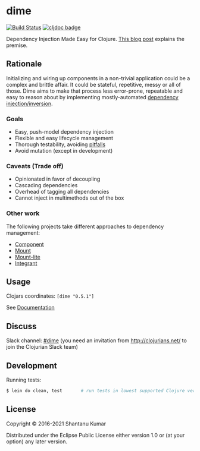 # dime

[![Build Status](https://travis-ci.org/kumarshantanu/dime.svg)](https://travis-ci.org/kumarshantanu/dime)
[![cljdoc badge](https://cljdoc.org/badge/dime/dime)](https://cljdoc.org/d/dime/dime)

Dependency Injection Made Easy for Clojure.
[This blog post](https://medium.com/@kumarshantanu/dependency-injection-with-clojure-using-dime-af57b140bd3f)
explains the premise.


## Rationale

Initializing and wiring up components in a non-trivial application could be a complex and brittle affair.
It could be stateful, repetitive, messy or all of those. Dime aims to make that process less error-prone,
repeatable and easy to reason about by implementing mostly-automated
[dependency injection/inversion](https://en.wikipedia.org/wiki/Dependency_inversion_principle).


### Goals

- Easy, push-model dependency injection
- Flexible and easy lifecycle management
- Thorough testability, avoiding [pitfalls](http://charsequence.blogspot.in/2016/12/mocking-with-var-redefinition.html)
- Avoid mutation (except in development)


### Caveats (Trade off)

- Opinionated in favor of decoupling
- Cascading dependencies
- Overhead of tagging all dependencies
- Cannot inject in multimethods out of the box


### Other work

The following projects take different approaches to dependency management:

- [Component](https://github.com/stuartsierra/component)
- [Mount](https://github.com/tolitius/mount)
- [Mount-lite](https://github.com/aroemers/mount-lite)
- [Integrant](https://github.com/weavejester/integrant)


## Usage

Clojars coordinates: `[dime "0.5.1"]`


See [Documentation](doc/intro.md)


## Discuss

Slack channel: [#dime](https://clojurians.slack.com/messages/CAJUKHCG0/) (you need an invitation from
http://clojurians.net/ to join the Clojurian Slack team)


## Development

Running tests:

```bash
$ lein do clean, test       # run tests in lowest supported Clojure version
```


## License

Copyright © 2016-2021 Shantanu Kumar

Distributed under the Eclipse Public License either version 1.0 or (at
your option) any later version.
